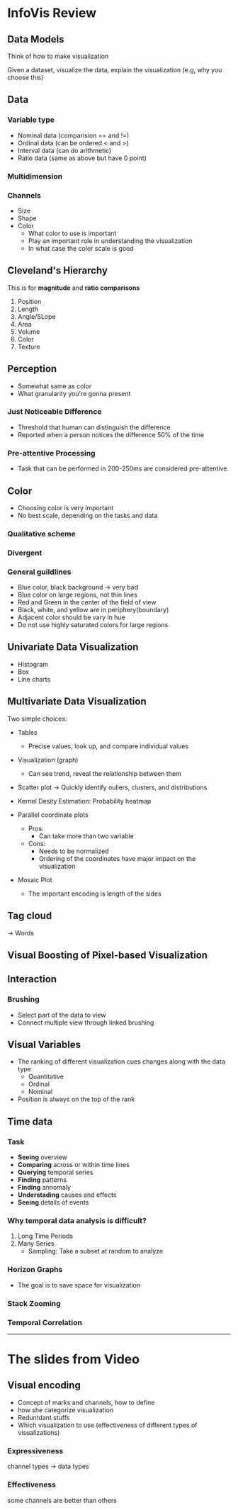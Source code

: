 # InfoVis Review

## Data Models

Think of how to make visualization

Given a dataset, visualize the data, explain the visualization (e.g, why you choose this)

## Data

### Variable type
* Nominal data (comparision == and !=)
* Ordinal data (can be ordered < and >)
* Interval data (can do arithmetic)
* Ratio data (same as above but have 0 point)

### Multidimension

### Channels
* Size
* Shape
* Color
    * What color to use is important
    * Play an important role in understanding the visualization
    * In what case the color scale is good

## Cleveland's Hierarchy
This is for **magnitude** and **ratio comparisons**
1. Position
1. Length
1. Angle/SLope
1. Area
1. Volume
1. Color
1. Texture

## Perception

- Somewhat same as color
- What granularity you're gonna present

### Just Noticeable Difference
- Threshold that human can distinguish the difference
- Reported when a person notices the difference 50% of the time

### Pre-attentive Processing
- Task that can be performed in 200-250ms are considered pre-attentive.

## Color
- Choosing color is very important
- No best scale, depending on the tasks and data

### Qualitative scheme
### Divergent
### General guildlines
- Blue color, black background -> very bad
- Blue color on large regions, not thin lines
- Red and Green in the center of the field of view
- Black, white, and yellow are in periphery(boundary)
- Adjacent color should be vary in hue
- Do not use highly saturated colors for large regions

## Univariate Data Visualization
- Histogram
- Box
- Line charts

## Multivariate Data Visualization
Two simple choices:
- Tables
    - Precise values, look up, and compare individual values
- Visualization (graph)
    - Can see trend, reveal the relationship between them

- Scatter plot -> Quickly identify ouliers, clusters, and distributions
- Kernel Desity Estimation: Probability heatmap
- Parallel coordinate plots
    - Pros:
        - Can take more than two variable
    - Cons:
        - Needs to be normalized
        - Ordering of the coordinates have major impact on the visualization
- Mosaic Plot
    - The important encoding is length of the sides

## Tag cloud
-> Words

## Visual Boosting of Pixel-based Visualization

## Interaction

### Brushing
- Select part of the data to view
- Connect multiple view through linked brushing

## Visual Variables
- The ranking of different visualization cues changes along with the data type
    - Quantitative
    - Ordinal
    - Nominal
- Position is always on the top of the rank

## Time data

### Task
- **Seeing** overview
- **Comparing** across or within time lines
- **Querying** temporal series
- **Finding** patterns
- **Finding** annomaly
- **Understading** causes and effects
- **Seeing** details of events

### Why temporal data analysis is difficult?
1. Long Time Periods
1. Many Series
    - Sampling: Take a subset at random to analyze

### Horizon Graphs
- The goal is to save space for visualization

### Stack Zooming

### Temporal Correlation

---

# The slides from Video

## Visual encoding

- Concept of marks and channels, how to define
- how she categorize visualization
- Reduntdant stuffs
- Which visualization to use (effectiveness of different types of visualizations)

### Expressiveness
channel types -> data types
### Effectiveness
some channels are better than others